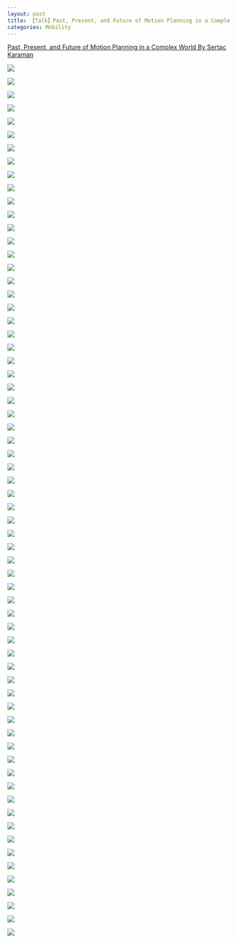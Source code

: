 ```yaml
---
layout: post
title: 【Talk】Past, Present, and Future of Motion Planning in a Complex World By Sertac Karaman
categories: Mobility
---
```


[Past, Present, and Future of Motion Planning in a Complex World By Sertac Karaman](https://www.youtube.com/watch?v=0fLSf3NO0-s&list=PLrAXtmErZgOeiKm4sgNOknGvNjby9efdf&index=13)

![](/img/2018-11-12-Sertac-Karaman-Talk-1.png)

![](/img/2018-11-12-Sertac-Karaman-Talk-2.png)

![](/img/2018-11-12-Sertac-Karaman-Talk-3.png)

![](/img/2018-11-12-Sertac-Karaman-Talk-4.png)

![](/img/2018-11-12-Sertac-Karaman-Talk-5.png)

![](/img/2018-11-12-Sertac-Karaman-Talk-6.png)

![](/img/2018-11-12-Sertac-Karaman-Talk-7.png)

![](/img/2018-11-12-Sertac-Karaman-Talk-8.png)

![](/img/2018-11-12-Sertac-Karaman-Talk-9.png)

![](/img/2018-11-12-Sertac-Karaman-Talk-10.png)

![](/img/2018-11-12-Sertac-Karaman-Talk-11.png)

![](/img/2018-11-12-Sertac-Karaman-Talk-12.png)

![](/img/2018-11-12-Sertac-Karaman-Talk-13.png)

![](/img/2018-11-12-Sertac-Karaman-Talk-14.png)

![](/img/2018-11-12-Sertac-Karaman-Talk-15.png)

![](/img/2018-11-12-Sertac-Karaman-Talk-16.png)

![](/img/2018-11-12-Sertac-Karaman-Talk-17.png)

![](/img/2018-11-12-Sertac-Karaman-Talk-18.png)

![](/img/2018-11-12-Sertac-Karaman-Talk-19.png)

![](/img/2018-11-12-Sertac-Karaman-Talk-20.png)

![](/img/2018-11-12-Sertac-Karaman-Talk-21.png)

![](/img/2018-11-12-Sertac-Karaman-Talk-22.png)

![](/img/2018-11-12-Sertac-Karaman-Talk-23.png)

![](/img/2018-11-12-Sertac-Karaman-Talk-24.png)

![](/img/2018-11-12-Sertac-Karaman-Talk-25.png)

![](/img/2018-11-12-Sertac-Karaman-Talk-26.png)

![](/img/2018-11-12-Sertac-Karaman-Talk-27.png)

![](/img/2018-11-12-Sertac-Karaman-Talk-28.png)

![](/img/2018-11-12-Sertac-Karaman-Talk-29.png)

![](/img/2018-11-12-Sertac-Karaman-Talk-30.png)

![](/img/2018-11-12-Sertac-Karaman-Talk-31.png)

![](/img/2018-11-12-Sertac-Karaman-Talk-32.png)

![](/img/2018-11-12-Sertac-Karaman-Talk-33.png)

![](/img/2018-11-12-Sertac-Karaman-Talk-34.png)

![](/img/2018-11-12-Sertac-Karaman-Talk-35.png)

![](/img/2018-11-12-Sertac-Karaman-Talk-36.png)

![](/img/2018-11-12-Sertac-Karaman-Talk-37.png)

![](/img/2018-11-12-Sertac-Karaman-Talk-38.png)

![](/img/2018-11-12-Sertac-Karaman-Talk-39.png)

![](/img/2018-11-12-Sertac-Karaman-Talk-40.png)

![](/img/2018-11-12-Sertac-Karaman-Talk-41.png)

![](/img/2018-11-12-Sertac-Karaman-Talk-42.png)

![](/img/2018-11-12-Sertac-Karaman-Talk-43.png)

![](/img/2018-11-12-Sertac-Karaman-Talk-44.png)

![](/img/2018-11-12-Sertac-Karaman-Talk-45.png)

![](/img/2018-11-12-Sertac-Karaman-Talk-46.png)

![](/img/2018-11-12-Sertac-Karaman-Talk-47.png)

![](/img/2018-11-12-Sertac-Karaman-Talk-48.png)

![](/img/2018-11-12-Sertac-Karaman-Talk-49.png)

![](/img/2018-11-12-Sertac-Karaman-Talk-50.png)

![](/img/2018-11-12-Sertac-Karaman-Talk-51.png)

![](/img/2018-11-12-Sertac-Karaman-Talk-52.png)

![](/img/2018-11-12-Sertac-Karaman-Talk-53.png)

![](/img/2018-11-12-Sertac-Karaman-Talk-54.png)

![](/img/2018-11-12-Sertac-Karaman-Talk-55.png)

![](/img/2018-11-12-Sertac-Karaman-Talk-56.png)

![](/img/2018-11-12-Sertac-Karaman-Talk-57.png)

![](/img/2018-11-12-Sertac-Karaman-Talk-58.png)

![](/img/2018-11-12-Sertac-Karaman-Talk-59.png)

![](/img/2018-11-12-Sertac-Karaman-Talk-60.png)

![](/img/2018-11-12-Sertac-Karaman-Talk-61.png)

![](/img/2018-11-12-Sertac-Karaman-Talk-62.png)

![](/img/2018-11-12-Sertac-Karaman-Talk-63.png)

![](/img/2018-11-12-Sertac-Karaman-Talk-64.png)

![](/img/2018-11-12-Sertac-Karaman-Talk-65.png)

![](/img/2018-11-12-Sertac-Karaman-Talk-66.png)